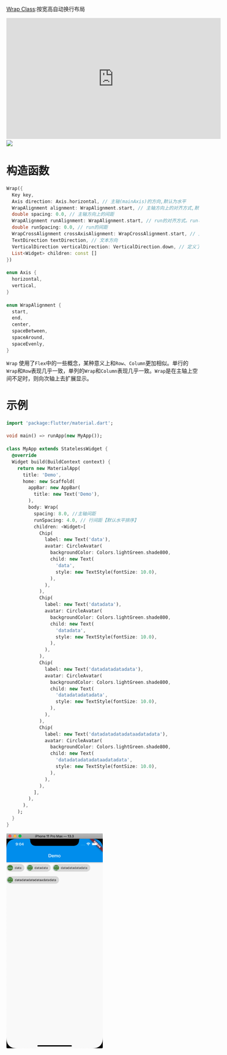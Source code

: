 
[Wrap Class](https://api.flutter.dev/flutter/widgets/Wrap-class.html):按宽高自动换行布局

<iframe width="560" height="315" src="https://www.youtube.com/embed/z5iw2SeFx2M" frameborder="0" allow="accelerometer; autoplay; encrypted-media; gyroscope; picture-in-picture" allowfullscreen></iframe>

<img src="/assets/images/widgets/40.gif"/>

# 构造函数

```dart
Wrap({
  Key key,
  Axis direction: Axis.horizontal, // 主轴(mainAxis)的方向,默认为水平
  WrapAlignment alignment: WrapAlignment.start, // 主轴方向上的对齐方式,默认为start
  double spacing: 0.0, // 主轴方向上的间距
  WrapAlignment runAlignment: WrapAlignment.start, // run的对齐方式。run可以理解为新的行或者列,如果是水平方向布局的话,run可以理解为新的一行
  double runSpacing: 0.0, // run的间距
  WrapCrossAlignment crossAxisAlignment: WrapCrossAlignment.start, // 主轴(crossAxis)方向上的对齐方式
  TextDirection textDirection, // 文本方向
  VerticalDirection verticalDirection: VerticalDirection.down, // 定义了children摆放顺序,默认是down
  List<Widget> children: const [] 
})

enum Axis {
  horizontal,
  vertical,
}

enum WrapAlignment {
  start,
  end,
  center,
  spaceBetween,
  spaceAround,
  spaceEvenly,
}
```
`Wrap` 使用了`Flex`中的一些概念，某种意义上和`Row`、`Column`更加相似。单行的`Wrap`和`Row`表现几乎一致，单列的`Wrap`和`Column`表现几乎一致。`Wrap`是在主轴上空间不足时，则向次轴上去扩展显示。


# 示例

```dart
import 'package:flutter/material.dart';

void main() => runApp(new MyApp());

class MyApp extends StatelessWidget {
  @override
  Widget build(BuildContext context) {
    return new MaterialApp(
      title: 'Demo',
      home: new Scaffold(
        appBar: new AppBar(
          title: new Text('Demo'),
        ),
        body: Wrap(
          spacing: 8.0, //主轴间距
          runSpacing: 4.0, // 行间距【默认水平排序】
          children: <Widget>[
            Chip(
              label: new Text('data'),
              avatar: CircleAvatar(
                backgroundColor: Colors.lightGreen.shade800,
                child: new Text(
                  'data',
                  style: new TextStyle(fontSize: 10.0),
                ),
              ),
            ),
            Chip(
              label: new Text('datadata'),
              avatar: CircleAvatar(
                backgroundColor: Colors.lightGreen.shade800,
                child: new Text(
                  'datadata',
                  style: new TextStyle(fontSize: 10.0),
                ),
              ),
            ),
            Chip(
              label: new Text('datadatadatadata'),
              avatar: CircleAvatar(
                backgroundColor: Colors.lightGreen.shade800,
                child: new Text(
                  'datadatadatadata',
                  style: new TextStyle(fontSize: 10.0),
                ),
              ),
            ),
            Chip(
              label: new Text('datadatadatadataadatadata'),
              avatar: CircleAvatar(
                backgroundColor: Colors.lightGreen.shade800,
                child: new Text(
                  'datadatadatadataadatadata',
                  style: new TextStyle(fontSize: 10.0),
                ),
              ),
            ),
          ],
        ),
      ),
    );
  }
}
```

<img src="/assets/images/flutter/56.png" width = "50%" height = "50%"/>
